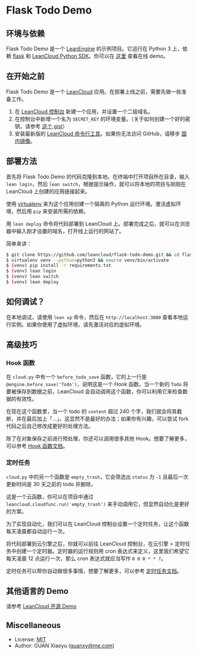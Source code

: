 # Flask Todo Demo

## 环境与依赖

Flask Todo Demo 是一个 [LeanEngine][1] 的示例项目。它运行在 Python 3 上，依赖 [flask][2] 和 [LeanCloud Python SDK][3]。你可以在 [这里][11] 查看在线 demo。

## 在开始之前

Flask Todo Demo 是一个 [LeanCloud][4] 应用。在部署上线之前，需要先做一些准备工作。

1. 在 [LeanCloud 控制台][5] 新建一个应用，并设置一个二级域名。
2. 在控制台中新增一个名为 `SECRET_KEY` 的环境变量。（关于如何创建一个好的密钥，请参考 [这个 gist][6]）
3. 安装最新版的 [LeanCloud 命令行工具][7]。如果你无法访问 GitHub，请移步 [国内镜像](http://releases.leanapp.cn/#/leancloud/lean-cli/releases)。

## 部署方法

首先将 Flask Todo Demo 的代码克隆到本地。在终端中打开项目所在目录，输入 `lean login`，然后 `lean switch`，根据提示操作，就可以将本地的项目与刚刚在 LeanCloud 上创建的应用链接起来。

使用 [virtualenv][8] 来为这个应用创建一个隔离的 Python 运行环境。激活虚拟环境，然后用 `pip` 来安装所需的依赖。

用 `lean deploy` 命令将代码部署到 LeanCloud 上。部署完成之后，就可以在浏览器中输入刚才设置的域名，打开线上运行的网站了。

简单来讲：

```bash
$ git clone https://github.com/leancloud/flask-todo-demo.git && cd flask-todo-demo
$ virtualenv venv --python=python3 && source venv/bin/activate
$ (venv) pip install -r requirements.txt
$ (venv) lean login
$ (venv) lean switch
$ (venv) lean deploy
```

## 如何调试？

在本地调试，请使用 `lean up` 命令，然后在 `http://localhost:3000` 查看本地运行实例。如果你使用了虚拟环境，请先激活对应的虚拟环境。

## 高级技巧

### Hook 函数

在 `cloud.py` 中有一个 `before_todo_save` 函数，它的上一行是 `@engine.before_save('Todo')`，说明这是一个 Hook 函数。当一个新的 `Todo` 将要被保存到数据之前，LeanCloud 会自动调用这个函数，你可以利用它来检查数据的有效性。

在现在这个函数里，当一个 todo 的 `content` 超过 240 个字，我们就会将其截断，并在最后加上「...」。这显然不是最好的办法；如果你有兴趣，可以尝试 fork 代码之后自己修改成更好的处理方法。

除了在对象保存之前进行预处理，你还可以调用很多其他 Hook。想要了解更多，可以参考 [Hook 函数文档][13]。

### 定时任务

`cloud.py` 中的另一个函数是 `empty_trash`，它会筛选出 `status` 为 `-1` 且最后一次更新时间是 30 天之前的 todo 并删除。

这是一个云函数，你可以在项目中通过 `leancloud.cloudfunc.run('empty_trash')` 来手动调用它，但显然自动化是更好的方案。

为了实现自动化，我们可以在 LeanCloud 控制台设置一个定时任务，让这个函数每天凌晨都自动运行一次。

将代码部署到云引擎之后，你就可以前往 LeanCloud 控制台，在云引擎 > 定时任务中创建一个定时器。定时器的运行规则用 cron 表达式来定义，这里我们希望它每天凌晨 12 点运行一次，那么 cron 表达式就应当写作 `0 0 0 * * ?`。

定时任务可以帮你自动做很多事情，想要了解更多，可以参考 [定时任务文档][14]。

## 其他语言的 Demo

请参考 [LeanCloud 开源 Demo][12]

## Miscellaneous

* License: [MIT][9]
* Author: GUAN Xiaoyu ([guanxy@me.com][10])

[1]: https://leancloud.cn/docs/leanengine_overview.html
[2]: http://flask.pocoo.org
[3]: https://github.com/leancloud/python-sdk
[4]: https://leancloud.cn/
[5]: https://leancloud.cn/dashboard/applist.html#/apps
[6]: https://gist.github.com/nervouna/cd58fb09c22826eaaff996793de72d85
[7]: https://github.com/leancloud/lean-cli/releases/latest
[8]: https://github.com/pypa/virtualenv
[9]: https://github.com/leancloud/flask-todo-demo/blob/master/LICENSE
[10]: mailto:guanxy@me.com
[11]: https://flask-todo-demo.leanapp.cn
[12]: https://leancloud.cn/docs/demo.html#/web
[13]: https://leancloud.cn/docs/leanengine_cloudfunction_guide-python.html#Hook_函数
[14]: https://leancloud.cn/docs/leanengine_cloudfunction_guide-python.html#定时任务